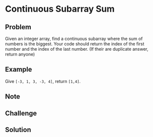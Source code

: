 Continuous Subarray Sum
===


Problem
-------

Given an integer array, find a continuous subarray where the sum of numbers is the biggest. Your code should return the index of the first number and the index of the last number. (If their are duplicate answer, return anyone)

Example
-------

Give ``[-3, 1, 3, -3, 4]``, return ``[1,4]``.

Note
---------

Challenge
---------

Solution
--------

